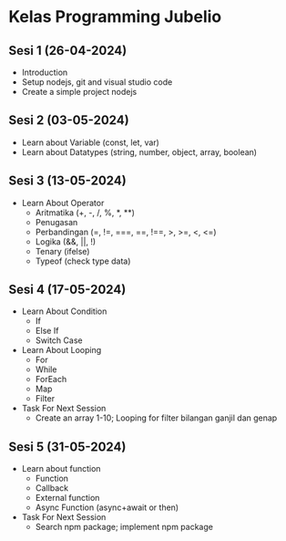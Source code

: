 # Kelas Programming Jubelio
## Sesi 1 (26-04-2024)
- Introduction 
- Setup nodejs, git and visual studio code
- Create a simple project nodejs

## Sesi 2 (03-05-2024)
- Learn about Variable (const, let, var)
- Learn about Datatypes (string, number, object, array, boolean)

## Sesi 3 (13-05-2024)
- Learn About Operator
  * Aritmatika (+, -, /, %, *, **)
  * Penugasan 
  * Perbandingan (=, !=, ===, ==, !==, >, >=, <, <=)
  * Logika (&&, ||, !)
  * Tenary (ifelse)
  * Typeof (check type data)

## Sesi 4 (17-05-2024)
- Learn About Condition
  * If 
  * Else If
  * Switch Case
- Learn About Looping
  * For
  * While
  * ForEach
  * Map
  * Filter
- Task For Next Session
  * Create an array 1-10; Looping for filter bilangan ganjil dan genap
  
## Sesi 5 (31-05-2024)
- Learn about function
  * Function
  * Callback
  * External function
  * Async Function (async+await or then)
- Task For Next Session
  * Search npm package; implement npm package